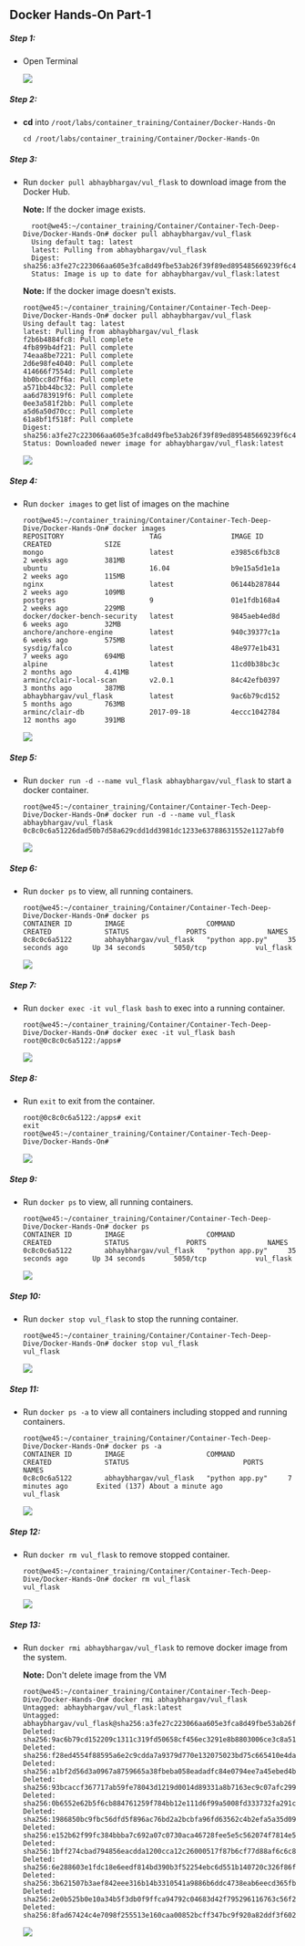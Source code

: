 ## Docker Hands-On Part-1

##### Step 1:

* Open Terminal

	![](img/Open-Terminal.png)

##### Step 2:

*  **cd** into  `/root/labs/container_training/Container/Docker-Hands-On`

    ```commandline
    cd /root/labs/container_training/Container/Docker-Hands-On
    ```

##### Step 3:

* Run `docker pull abhaybhargav/vul_flask` to download image from the Docker Hub.
    
    **Note:** If the docker image exists.
    
    ```commandline
      root@we45:~/container_training/Container/Container-Tech-Deep-Dive/Docker-Hands-On# docker pull abhaybhargav/vul_flask
      Using default tag: latest
      latest: Pulling from abhaybhargav/vul_flask
      Digest: sha256:a3fe27c223066aa605e3fca8d49fbe53ab26f39f89ed895485669239f6c433ae
      Status: Image is up to date for abhaybhargav/vul_flask:latest
    ```
    
    **Note:** If the docker image doesn't exists.
    
    ```commandline
    root@we45:~/container_training/Container/Container-Tech-Deep-Dive/Docker-Hands-On# docker pull abhaybhargav/vul_flask
    Using default tag: latest
    latest: Pulling from abhaybhargav/vul_flask
    f2b6b4884fc8: Pull complete 
    4fb899b4df21: Pull complete 
    74eaa8be7221: Pull complete 
    2d6e98fe4040: Pull complete 
    414666f7554d: Pull complete 
    bb0bcc8d7f6a: Pull complete 
    a571bb44bc32: Pull complete 
    aa6d783919f6: Pull complete 
    0ee3a581f2bb: Pull complete 
    a5d6a50d70cc: Pull complete 
    61a8bf1f518f: Pull complete 
    Digest: sha256:a3fe27c223066aa605e3fca8d49fbe53ab26f39f89ed895485669239f6c433ae
    Status: Downloaded newer image for abhaybhargav/vul_flask:latest
    
    ```
   
    ![](img/docker-pull.png)

##### Step 4: 
  
* Run `docker images` to get list of images on the machine

    ```commandline
    root@we45:~/container_training/Container/Container-Tech-Deep-Dive/Docker-Hands-On# docker images
    REPOSITORY                     TAG                 IMAGE ID            CREATED             SIZE
    mongo                          latest              e3985c6fb3c8        2 weeks ago         381MB
    ubuntu                         16.04               b9e15a5d1e1a        2 weeks ago         115MB
    nginx                          latest              06144b287844        2 weeks ago         109MB
    postgres                       9                   01e1fdb168a4        2 weeks ago         229MB
    docker/docker-bench-security   latest              9845aeb4ed8d        6 weeks ago         32MB
    anchore/anchore-engine         latest              940c39377c1a        6 weeks ago         575MB
    sysdig/falco                   latest              48e977e1b431        7 weeks ago         694MB
    alpine                         latest              11cd0b38bc3c        2 months ago        4.41MB
    arminc/clair-local-scan        v2.0.1              84c42efb0397        3 months ago        387MB
    abhaybhargav/vul_flask         latest              9ac6b79cd152        5 months ago        763MB
    arminc/clair-db                2017-09-18          4eccc1042784        12 months ago       391MB
    
    ```
    ![](img/docker-images-list.png) 
    
    
##### Step 5:

* Run `docker run -d --name vul_flask abhaybhargav/vul_flask` to start a docker container.

    ```commandline
    root@we45:~/container_training/Container/Container-Tech-Deep-Dive/Docker-Hands-On# docker run -d --name vul_flask abhaybhargav/vul_flask
    0c8c0c6a51226dad50b7d58a629cdd1dd3981dc1233e63788631552e1127abf0
    ```
      
    ![](img/docker-run.png)
 
##### Step 6:   

* Run `docker ps` to view, all running containers.

    ```commandline
    root@we45:~/container_training/Container/Container-Tech-Deep-Dive/Docker-Hands-On# docker ps
    CONTAINER ID        IMAGE                    COMMAND             CREATED             STATUS              PORTS               NAMES
    0c8c0c6a5122        abhaybhargav/vul_flask   "python app.py"     35 seconds ago      Up 34 seconds       5050/tcp            vul_flask
    ```
     
    ![](img/docker-ps.png)
    
##### Step 7:  
 
* Run `docker exec -it vul_flask bash` to exec into a running container.

    ```commandline
    root@we45:~/container_training/Container/Container-Tech-Deep-Dive/Docker-Hands-On# docker exec -it vul_flask bash
    root@0c8c0c6a5122:/apps#
    ```
    ![](img/docker-exec.png)
   
##### Step 8:

* Run `exit` to exit from the container.

    ```commandline
    root@0c8c0c6a5122:/apps# exit
    exit
    root@we45:~/container_training/Container/Container-Tech-Deep-Dive/Docker-Hands-On#
    ```
       
    ![](img/exit-docker.png) 

##### Step 9:   

* Run `docker ps` to view, all running containers.

    ```commandline
    root@we45:~/container_training/Container/Container-Tech-Deep-Dive/Docker-Hands-On# docker ps
    CONTAINER ID        IMAGE                    COMMAND             CREATED             STATUS              PORTS               NAMES
    0c8c0c6a5122        abhaybhargav/vul_flask   "python app.py"     35 seconds ago      Up 34 seconds       5050/tcp            vul_flask
    ```
     
    ![](img/docker-ps.png)
   
##### Step 10: 
  
* Run `docker stop vul_flask` to stop the running container.

    ```commandline
    root@we45:~/container_training/Container/Container-Tech-Deep-Dive/Docker-Hands-On# docker stop vul_flask
    vul_flask
    ```
        
    ![](img/docker-stop.png)   
    
##### Step 11:

* Run `docker ps -a` to view all containers including stopped and running containers.

    ```commandline
    root@we45:~/container_training/Container/Container-Tech-Deep-Dive/Docker-Hands-On# docker ps -a
    CONTAINER ID        IMAGE                    COMMAND             CREATED             STATUS                            PORTS               NAMES
    0c8c0c6a5122        abhaybhargav/vul_flask   "python app.py"     7 minutes ago       Exited (137) About a minute ago                       vul_flask
    ```
    ![](img/docker-ps-a.png)

##### Step 12:   

* Run `docker rm vul_flask` to remove stopped container.

    ```commandline
    root@we45:~/container_training/Container/Container-Tech-Deep-Dive/Docker-Hands-On# docker rm vul_flask
    vul_flask
    ```
    ![](img/docker-rm.png)

##### Step 13:

* Run `docker rmi abhaybhargav/vul_flask` to remove docker image from the system.

    **Note:** Don't delete image from the VM
    
    ```commandline
    root@we45:~/container_training/Container/Container-Tech-Deep-Dive/Docker-Hands-On# docker rmi abhaybhargav/vul_flask
    Untagged: abhaybhargav/vul_flask:latest
    Untagged: abhaybhargav/vul_flask@sha256:a3fe27c223066aa605e3fca8d49fbe53ab26f39f89ed895485669239f6c433ae
    Deleted: sha256:9ac6b79cd152209c1311c319fd50658cf456ec3291e8b8803006ce3c8a51e506
    Deleted: sha256:f28ed4554f88595a6e2c9cdda7a9379d770e132075023bd75c665410e4da9785
    Deleted: sha256:a1bf2d56d3a0967a8759665a38fbeba058eadadfc84e0794ee7a45ebed4b2407
    Deleted: sha256:93bcaccf367717ab59fe78043d1219d0014d89331a8b7163ec9c07afc299ee96
    Deleted: sha256:0b6552e62b5f6cb884761259f784bb12e111d6f99a5008fd333732fa291cf4c5
    Deleted: sha256:1986850bc9fbc56dfd5f896ac76bd2a2bcbfa96fd63562c4b2efa5a35d09a848
    Deleted: sha256:e152b62f99fc384bbba7c692a07c0730aca46728fee5e5c562074f7814e50a53
    Deleted: sha256:1bff274cbad794856eacdda1200cca12c26000517f87b6cf77d88af6c6c8f0ac
    Deleted: sha256:6e288603e1fdc18e6eedf814bd390b3f52254ebc6d551b140720c326f86fb07f
    Deleted: sha256:3b621507b3aef842eee316b14b3310541a9886b6ddc4738eab6eecd365fb66de
    Deleted: sha256:2e0b525b0e10a34b5f3db0f9ffca94792c04683d42f795296116763c56f2603a
    Deleted: sha256:8fad67424c4e7098f255513e160caa00852bcff347bc9f920a82ddf3f60229de
    
    ```
    ![](img/docker-rmi-images.png)   